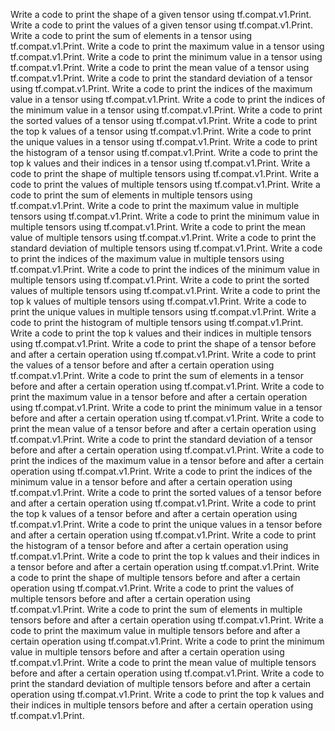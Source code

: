 Write a code to print the shape of a given tensor using tf.compat.v1.Print.
Write a code to print the values of a given tensor using tf.compat.v1.Print.
Write a code to print the sum of elements in a tensor using tf.compat.v1.Print.
Write a code to print the maximum value in a tensor using tf.compat.v1.Print.
Write a code to print the minimum value in a tensor using tf.compat.v1.Print.
Write a code to print the mean value of a tensor using tf.compat.v1.Print.
Write a code to print the standard deviation of a tensor using tf.compat.v1.Print.
Write a code to print the indices of the maximum value in a tensor using tf.compat.v1.Print.
Write a code to print the indices of the minimum value in a tensor using tf.compat.v1.Print.
Write a code to print the sorted values of a tensor using tf.compat.v1.Print.
Write a code to print the top k values of a tensor using tf.compat.v1.Print.
Write a code to print the unique values in a tensor using tf.compat.v1.Print.
Write a code to print the histogram of a tensor using tf.compat.v1.Print.
Write a code to print the top k values and their indices in a tensor using tf.compat.v1.Print.
Write a code to print the shape of multiple tensors using tf.compat.v1.Print.
Write a code to print the values of multiple tensors using tf.compat.v1.Print.
Write a code to print the sum of elements in multiple tensors using tf.compat.v1.Print.
Write a code to print the maximum value in multiple tensors using tf.compat.v1.Print.
Write a code to print the minimum value in multiple tensors using tf.compat.v1.Print.
Write a code to print the mean value of multiple tensors using tf.compat.v1.Print.
Write a code to print the standard deviation of multiple tensors using tf.compat.v1.Print.
Write a code to print the indices of the maximum value in multiple tensors using tf.compat.v1.Print.
Write a code to print the indices of the minimum value in multiple tensors using tf.compat.v1.Print.
Write a code to print the sorted values of multiple tensors using tf.compat.v1.Print.
Write a code to print the top k values of multiple tensors using tf.compat.v1.Print.
Write a code to print the unique values in multiple tensors using tf.compat.v1.Print.
Write a code to print the histogram of multiple tensors using tf.compat.v1.Print.
Write a code to print the top k values and their indices in multiple tensors using tf.compat.v1.Print.
Write a code to print the shape of a tensor before and after a certain operation using tf.compat.v1.Print.
Write a code to print the values of a tensor before and after a certain operation using tf.compat.v1.Print.
Write a code to print the sum of elements in a tensor before and after a certain operation using tf.compat.v1.Print.
Write a code to print the maximum value in a tensor before and after a certain operation using tf.compat.v1.Print.
Write a code to print the minimum value in a tensor before and after a certain operation using tf.compat.v1.Print.
Write a code to print the mean value of a tensor before and after a certain operation using tf.compat.v1.Print.
Write a code to print the standard deviation of a tensor before and after a certain operation using tf.compat.v1.Print.
Write a code to print the indices of the maximum value in a tensor before and after a certain operation using tf.compat.v1.Print.
Write a code to print the indices of the minimum value in a tensor before and after a certain operation using tf.compat.v1.Print.
Write a code to print the sorted values of a tensor before and after a certain operation using tf.compat.v1.Print.
Write a code to print the top k values of a tensor before and after a certain operation using tf.compat.v1.Print.
Write a code to print the unique values in a tensor before and after a certain operation using tf.compat.v1.Print.
Write a code to print the histogram of a tensor before and after a certain operation using tf.compat.v1.Print.
Write a code to print the top k values and their indices in a tensor before and after a certain operation using tf.compat.v1.Print.
Write a code to print the shape of multiple tensors before and after a certain operation using tf.compat.v1.Print.
Write a code to print the values of multiple tensors before and after a certain operation using tf.compat.v1.Print.
Write a code to print the sum of elements in multiple tensors before and after a certain operation using tf.compat.v1.Print.
Write a code to print the maximum value in multiple tensors before and after a certain operation using tf.compat.v1.Print.
Write a code to print the minimum value in multiple tensors before and after a certain operation using tf.compat.v1.Print.
Write a code to print the mean value of multiple tensors before and after a certain operation using tf.compat.v1.Print.
Write a code to print the standard deviation of multiple tensors before and after a certain operation using tf.compat.v1.Print.
Write a code to print the top k values and their indices in multiple tensors before and after a certain operation using tf.compat.v1.Print.